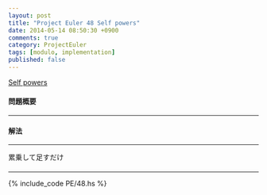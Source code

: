 ```yaml
---
layout: post
title: "Project Euler 48 Self powers"
date: 2014-05-14 08:50:30 +0900
comments: true
category: ProjectEuler
tags: [modulo, implementation]
published: false
---
```


[Self powers](http://projecteuler.net/problem=48)

#### 問題概要

****

#### 解法

****

累乗して足すだけ

#### 

****

{% include_code PE/48.hs %}
